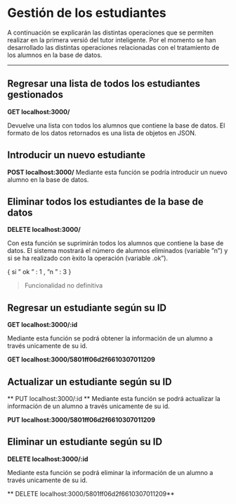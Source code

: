 Gestión de los estudiantes
===================

A continuación se explicarán las distintas operaciones que se permiten realizar en la primera versió del tutor inteligente. Por el momento se han desarrollado las distintas operaciones relacionadas con el tratamiento de los alumnos en la base de datos.

----------

Regresar una lista de todos los estudiantes gestionados
-------------

**GET localhost:3000/**

Devuelve una lista con todos los alumnos que contiene la base de datos. El
formato de los datos retornados es una lista de objetos en JSON.

Introducir un nuevo estudiante
-------------
**POST localhost:3000/**
Mediante esta función se podría introducir un nuevo alumno en la base de
datos. 

Eliminar todos los estudiantes de la base de datos
-------------
**DELETE localhost:3000/**

Con esta función se suprimirán todos los alumnos que contiene la base de
datos. El sistema mostrará
 el número de alumnos eliminados (variable ”n”) y si se ha realizado con  ́exito la operación (variable .ok”).
 
{
si
” ok ” : 1 ,
”n ” : 3
}

>Funcionalidad no definitiva

Regresar un estudiante según su ID
-------------
**GET localhost:3000/:id**

Mediante esta función se podrá obtener la información de un alumno a través
unicamente de su id. 

**GET localhost:3000/5801ff06d2f6610307011209**


Actualizar un estudiante según su ID
-------------

** PUT localhost:3000/:id **
Mediante esta función se podrá actualizar la información de un alumno a través unicamente de su id. 

**PUT localhost:3000/5801ff06d2f6610307011209**

Eliminar un estudiante según su ID
-------------

**DELETE localhost:3000/:id**

Mediante esta función se podrá eliminar la información de un alumno a través
unicamente de su id. 

** DELETE localhost:3000/5801ff06d2f6610307011209**





